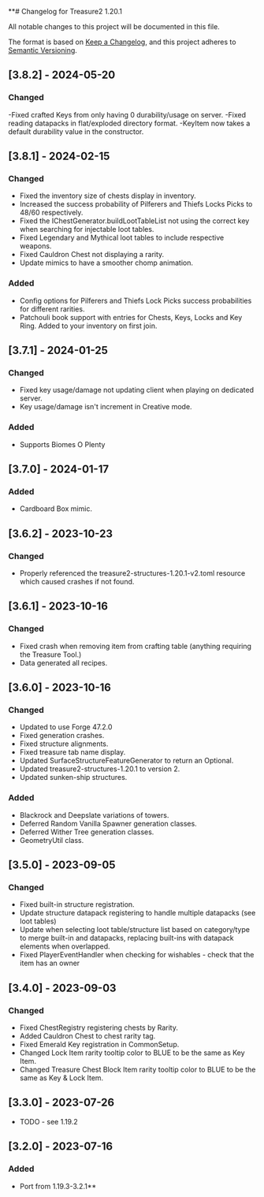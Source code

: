 **# Changelog for Treasure2 1.20.1

All notable changes to this project will be documented in this file.

The format is based on [Keep a Changelog](https://keepachangelog.com/en/1.0.0/),
and this project adheres to [Semantic Versioning](https://semver.org/spec/v2.0.0.html).

## [3.8.2] - 2024-05-20

### Changed

-Fixed crafted Keys from only having 0 durability/usage on server.
-Fixed reading datapacks in flat/exploded directory format.
-KeyItem now takes a default durability value in the constructor.

## [3.8.1] - 2024-02-15

### Changed

- Fixed the inventory size of chests display in inventory.
- Increased the success probability of Pilferers and Thiefs Locks Picks to 48/60 respectively.
- Fixed the IChestGenerator.buildLootTableList not using the correct key when searching for injectable loot tables.
- Fixed Legendary and Mythical loot tables to include respective weapons.
- Fixed Cauldron Chest not displaying a rarity.
- Update mimics to have a smoother chomp animation.

### Added

- Config options for Pilferers and Thiefs Lock Picks success probabilities for different rarities.
- Patchouli book support with entries for Chests, Keys, Locks and Key Ring. Added to your inventory on first join.

## [3.7.1] - 2024-01-25

### Changed

- Fixed key usage/damage not updating client when playing on dedicated server.
- Key usage/damage isn't increment in Creative mode.

### Added

- Supports Biomes O Plenty

## [3.7.0] - 2024-01-17

### Added

- Cardboard Box mimic.

## [3.6.2] - 2023-10-23

### Changed

- Properly referenced the treasure2-structures-1.20.1-v2.toml resource which caused crashes if not found.

## [3.6.1] - 2023-10-16

### Changed

- Fixed crash when removing item from crafting table (anything requiring the Treasure Tool.)
- Data generated all recipes.

## [3.6.0] - 2023-10-16

### Changed

- Updated to use Forge 47.2.0
- Fixed generation crashes.
- Fixed structure alignments.
- Fixed treasure tab name display.
- Updated SurfaceStructureFeatureGenerator to return an Optional.
- Updated treasure2-structures-1.20.1 to version 2.
- Updated sunken-ship structures.

### Added

- Blackrock and Deepslate variations of towers.
- Deferred Random Vanilla Spawner generation classes.
- Deferred Wither Tree generation classes. 
- GeometryUtil class.

## [3.5.0] - 2023-09-05

### Changed

- Fixed built-in structure registration.
- Update structure datapack registering to handle multiple datapacks (see loot tables)
- Update when selecting loot table/structure list based on category/type to merge built-in and datapacks, replacing built-ins with datapack elements when overlapped.
- Fixed PlayerEventHandler when checking for wishables - check that the item has an owner

## [3.4.0] - 2023-09-03

### Changed
- Fixed ChestRegistry registering chests by Rarity.
- Added Cauldron Chest to chest rarity tag.
- Fixed Emerald Key registration in CommonSetup.
- Changed Lock Item rarity tooltip color to BLUE to be the same as Key Item.
- Changed Treasure Chest Block Item rarity tooltip color to BLUE to be the same as Key & Lock Item.

## [3.3.0] - 2023-07-26

- TODO - see 1.19.2

## [3.2.0] - 2023-07-16

### Added 

- Port from 1.19.3-3.2.1**